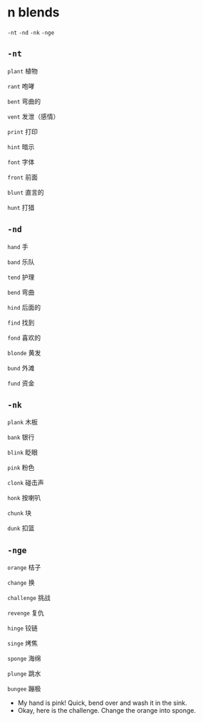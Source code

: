 # n blends
`-nt` `-nd` `-nk` `-nge`

## `-nt`
`plant` 植物

`rant` 咆哮

`bent` 弯曲的

`vent` 发泄（感情）

`print` 打印

`hint` 暗示

`font` 字体

`front` 前面
 
`blunt` 直言的

`hunt` 打猎

## `-nd`
`hand` 手

`band` 乐队

`tend` 护理

`bend` 弯曲

`hind` 后面的

`find` 找到

`fond` 喜欢的

`blonde` 黄发

`bund` 外滩

`fund` 资金

## `-nk`
`plank` 木板

`bank` 银行

`blink` 眨眼

`pink` 粉色

`clonk` 碰击声

`honk` 按喇叭

`chunk` 块

`dunk` 扣篮

## `-nge`
`orange` 桔子

`change` 换

`challenge` 挑战

`revenge` 复仇

`hinge` 铰链

`singe` 烤焦

`sponge` 海绵

`plunge` 跳水

`bungee` 蹦极

* My hand is pink! Quick, bend over and wash it in the sink.
* Okay, here is the challenge. Change the orange into sponge.